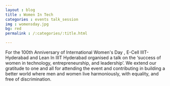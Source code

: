 ```yaml
---
layout : blog
title : Women In Tech
categories : events talk_session
img : womensday.jpg
bg: red
permalink : /:categories/:title.html

---
```


For the 100th Anniversary of International Women's Day , E-Cell IIIT-Hyderabad and Lean In IIIT Hyderabad organised a talk on the ‘success of women in technology, entrepreneurship, and leadership’. We extend our gratitude to one and all for attending the event and contributing in building a better world where men and women live harmoniously, with equality, and free of discrimination. 